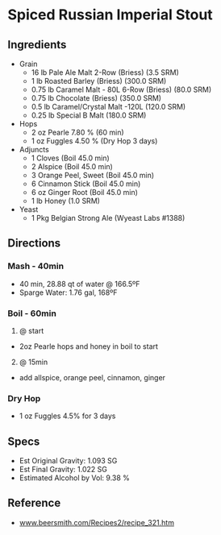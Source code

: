 # Spiced Russian Imperial Stout

## Ingredients
* Grain
  * 16 lb Pale Ale Malt 2-Row (Briess) (3.5 SRM)
  * 1 lb Roasted Barley (Briess) (300.0 SRM)
  * 0.75 lb Caramel Malt - 80L 6-Row (Briess) (80.0 SRM)
  * 0.75 lb Chocolate (Briess) (350.0 SRM)
  * 0.5 lb Caramel/Crystal Malt -120L (120.0 SRM)
  * 0.25 lb Special B Malt (180.0 SRM)
* Hops
  * 2 oz Pearle 7.80 % (60 min)
  * 1 oz Fuggles 4.50 % (Dry Hop 3 days)
* Adjuncts
  * 1 Cloves (Boil 45.0 min)
  * 2 Alspice (Boil 45.0 min)
  * 3 Orange Peel, Sweet (Boil 45.0 min)
  * 6 Cinnamon Stick (Boil 45.0 min)
  * 6 oz Ginger Root (Boil 45.0 min)
  * 1 lb Honey (1.0 SRM)
* Yeast
  * 1 Pkg Belgian Strong Ale (Wyeast Labs #1388)

## Directions
### Mash - 40min
* 40 min, 28.88 qt of water @ 166.5ºF
* Sparge Water: 1.76 gal, 168ºF

### Boil - 60min
1. @ start
  * 2oz Pearle hops and honey in boil to start
2. @ 15min
  * add allspice, orange peel, cinnamon, ginger

### Dry Hop
* 1 oz Fuggles 4.5% for 3 days

## Specs
* Est Original Gravity: 1.093 SG
* Est Final Gravity: 1.022 SG
* Estimated Alcohol by Vol: 9.38 % 

## Reference
* www.beersmith.com/Recipes2/recipe_321.htm
